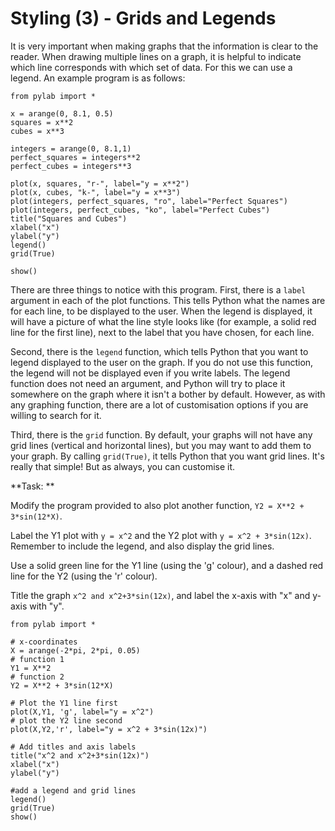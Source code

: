 # Styling (3) - Grids and Legends

It is very important when making graphs that the information is clear to the reader. When drawing multiple lines on a graph, it is helpful to indicate which line corresponds with which set of data. For this we can use a legend. An example program is as follows:

```
from pylab import *

x = arange(0, 8.1, 0.5)
squares = x**2
cubes = x**3

integers = arange(0, 8.1,1)
perfect_squares = integers**2
perfect_cubes = integers**3

plot(x, squares, "r-", label="y = x**2")
plot(x, cubes, "k-", label="y = x**3")
plot(integers, perfect_squares, "ro", label="Perfect Squares")
plot(integers, perfect_cubes, "ko", label="Perfect Cubes")
title("Squares and Cubes")
xlabel("x")
ylabel("y")
legend()
grid(True)

show()
```

There are three things to notice with this program. First, there is a `label` argument in each of the plot functions. This tells Python what the names are for each line, to be displayed to the user. When the legend is displayed, it will have a picture of what the line style looks like (for example, a solid red line for the first line), next to the label that you have chosen, for each line. 

Second, there is the `legend` function, which tells Python that you want to legend displayed to the user on the graph. If you do not use this function, the legend will not be displayed even if you write labels. The legend function does not need an argument, and Python will try to place it somewhere on the graph where it isn't a bother by default. However, as with any graphing function, there are a lot of customisation options if you are willing to search for it.

Third, there is the `grid` function. By default, your graphs will not have any grid lines (vertical and horizontal lines), but you may want to add them to your graph. By calling `grid(True)`, it tells Python that you want grid lines. It's really that simple! But as always, you can customise it.

**Task: **

Modify the program provided to also plot another function, `Y2 = X**2 + 3*sin(12*X)`.

Label the Y1 plot with `y = x^2` and the Y2 plot with `y = x^2 + 3*sin(12x)`. Remember to include the legend, and also display the grid lines.

Use a solid green line for the Y1 line (using the 'g' colour), and a dashed red line for the Y2 (using the 'r' colour).

Title the graph `x^2 and x^2+3*sin(12x)`, and label the x-axis with "x" and y-axis with "y".

````
from pylab import *

# x-coordinates
X = arange(-2*pi, 2*pi, 0.05)
# function 1
Y1 = X**2
# function 2
Y2 = X**2 + 3*sin(12*X)

# Plot the Y1 line first
plot(X,Y1, 'g', label="y = x^2")
# plot the Y2 line second
plot(X,Y2,'r', label="y = x^2 + 3*sin(12x)")

# Add titles and axis labels
title("x^2 and x^2+3*sin(12x)")
xlabel("x")
ylabel("y")

#add a legend and grid lines
legend()
grid(True)
show()
````
